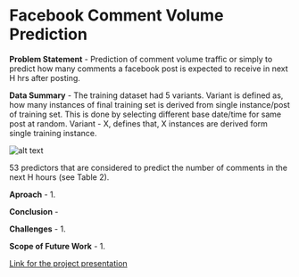 # Facebook Comment Volume Prediction 

**Problem Statement** - Prediction of comment volume traffic or simply to predict how many comments a facebook post is expected to receive in next H hrs after posting.

**Data Summary** - The training dataset had 5 variants. Variant is defined as, how many instances of final training set is derived from single instance/post of training set. This is done by selecting different base date/time for same post at random. Variant - X, defines that, X instances are derived form single training instance. 


![alt text](https://github.com/soumyajt1991/ABC/blob/main/Capture101.PNG "Logo Title Text 1")



53 predictors that are
considered to predict the number of comments in the next H
hours (see Table 2).


**Aproach** -
1. 

**Conclusion** - 

**Challenges** - 
1. 

**Scope of Future Work** -
1. 

[Link for the project presentation](https://docs.google.com/presentation/d/1H6BU74lY-pv1-aknIMHV0oZzScvOagUpHYtXhCThBx8/edit?usp=sharing)
